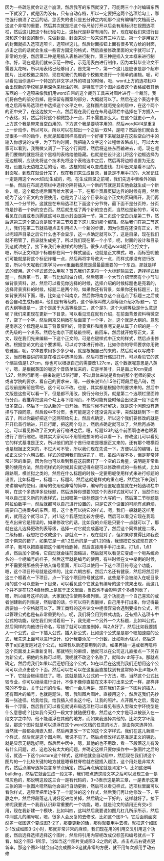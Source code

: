 因为一些疏忽就会让这个崩溃，然后我写的东西就没了，可能两三个小时编辑东西一下就没了，就是因为没有，只有自动存档，所以一定要把这两个选项给勾上，哪怕强行崩溃了之后的话，您丢失的也只是五分钟之内呃那个没有编辑的文档而已，这这个非常的重要，然后其次就是把这个标尺给打开以后会有用标识在视图选项栏，然后这儿把这个标识给勾上，这标尺是非常有用的。好，现在呢我们来进行目录和这个封面的制作，先做封面，封面来说一般来说有三种方法，第一个是用官方的封面就插入选项选项卡，选项栏这儿，然后封面按钮上面有很多官方给的封面，点击之后的话就会生成一些官方固定的格式，然后直接修改里面的文字就可以了，非常的方便，然后第二种是用插入表格进行制作，第三种是插入文本框来进行制作。好，现在呢我们就来示范一种吧，示范用表白进行制作，因为本科毕业论文不需要太花哨，所以用表格已经够用了。首先第一个，第一个这儿是应该是那个超市图片，比如校徽之类的，现在呢我们先朝着个校徽来进行一个简单的编辑。呃，可以看见当你选中一个特定的非文字以外的项目的时候，呃，word上方的选项栏中会出现新的学校呢是用深色来标注的啊，是特属于这个图片或者这个表格或者其他东西的一个选项来像我们用word自带的这个裁剪工具来对图片进行一个裁剪，我们将白色的部分剪掉，是保留有图案的部分，大概就可以了。然后在这个表选中表格之后再布局选项栏中选择这个水平之中，这样图片就呃完全的居中，在这个两个的正中央了，在这边放大一点。然后现在我们在在布局选项栏中选择在下方插入一个表格，对，然后将将这个稍微拉小一点，并不需要那么大。在这个就更小一点，上方这个我是带来当空白用的，下方这个我是要填字用的，然后word中f4是重复上一步动作，所以可以，所以可以在超出一个之后一双f4，是吧？然后他们就会出现很多一样的动作，也就是超着同样高度的一个好接下来呢就是在这些空白行中的输入你想说的文字，为了节约时间，我把输入文字这个过程给省略点儿，可以大大家可以看到，我稍微又调了一下这个行间距，然后将这些东西输进去，呃，现在呢我们要做的就是将这个黑框的表格给他隐藏。也就是在设计这儿将这个边框选择为无边框啊，应该先将这个技术先将这个表格选中之后，然后再将边框设置为无边框，设置为无边框之后的话，嗯，边框的就可以变成虚线，打印出来是看不见的，封面呢，到现在就设计完了，现在我们来生成目录，目录是不用手打的，大家记住一定是用这个word自动生成的，呃，在生成目录之前呢，我们先选中表格外的后一格，然后在布局选项栏中选择分隔符插入一个新的节就是其实他会就生成一个新业，呃，这个概念呢后面再给大家说一下，在那个页眉页脚边界的时候有用，然后呃为了这个正文的方便使用，也是为了让这个目录和这个正文的页码隔开，我们再插入一个分节符。这就是在布局选项栏下面这个分节符，最下面不是分页符，分页符是抄着一个新的空白页。然后就生成了两个新的空白页，当然也是新的节，可以看见在页眉或者页脚这这可以显示封面是第一节，第二页这个空白页是第二节，然后这第三这个空白页是属于第三节双击下这儿取消那个编辑。然后我们在第二节这儿，我们在第二节就插呃点击引用插入一个新的步骤，因为你现在还没有正文，所以呢超声目录之后它什么也不会显示，这一点确定就可以了，这是目录，现在我们就不用管了，目录就生成完了，所以我们现在第一个小节，呃，封面的设计和目录到这就讲完了，接下来我们来说样式的使用。很多人呢选word就只会打文字，嗯，所以正文和那个标题都在同一个样式里面，也就是正文样式，嗯，而标签呢他们可能就是将这个标记炸粗一点，然后再将字号改大一点，而样式却没有进行改变，所以今天呢我们来学习word里面我感觉是最最最重要的一个东西，那就是样式的使用。这个样式该怎么用呢？首先我们先来将一个大标题输进去，选择样式标题一，然后第一节，第一节比如叫做介绍，然后嗯第一个大节介绍里面有个小节叫做背景资料，对，然后可以看见你选择的时候，选择介绍的时候标题也是亮着的，选择背景资料的时候，标题二是两个的，如果你还有背景，如果你还有标题三，比如背景资料下面，嗯，比如这个叫南京，然后你将南京这个自选点了标题三之后或者会自动生成标题4，他们是有等级的，这个等级叫做大纲等级介绍水标题一，它的大纲等级是一，这个是属于大高等级是二，这个是3，这个大纲等级是什么意思呢？我们来更现在更新一下目录，可以看见现在就有介绍，在前面背景资料稍微空了，空了一个字，然后南京又稍微在后面空了一个字，对，这个就是大纲的。意思是南京这个标题是从属于背景资料的，背景资料和南京呢又是从属于介绍的是一个优先级的一个关系。然后在南京下面敲敲空啊，敲回车，然后就开始写正文，正文，现在我们先来编辑一下这个正文的，可是右键样式中正文的样式，然后点击修改。根据您论文的这个要求啊，可以对字体进行修改，比如你你的导师要求你用微软雅黑，呃，字体要求用多少多少号，就是根据自己的来的，然后就可以写成中文，当然我要讲的呢是在格式中选择段落，然后将首行缩进打开，可以看见它的这个缩进值是1.27cm，你也可以根据自己的需要改1.27cm，这个数据呢意思是八英寸，嗯，是根据英国的呃这个音质单位来的，它是半英寸，只是画上10cm变成1.27，然后行距呢一般来说是1.5倍行距，不过具体来说是看你的那个老师的要求或者学院的要求，看自己的要求来，嗯，一般来说11点1.5倍行距段后是八磅，然后段前是断前是零吧，这个可以不改。也是，其实都是根据你的要求来的。然后中文版是这些可以看一下，但是都不用改，换行分和分页，就是第二个选项栏里面跨行分页，我推荐把这两个勾上与下段同页，不然可能有些时候会出现这一段下面有很多空白，然后下一段从新的一页开始，有些时候不好解决，就是这个问题没有选择与下段同意，然后段中不分页，也可能是这个还没说完文字，突然就跳到下一页去了，所以你最好把这个这两项给勾上，然后点确定，所以这个我们要修改的就是开开启首行缩进，开启行距，把这两个勾上，然后点确定就可以了，然后再点确定。可以看见修改了正文的首行缩进之后，嗯，标题123的这个前面啊也进也跟着进行了首行缩进。嗯其实大家可以不用管他想听的可以看一下。修改这儿可以看见它的样式基准是正文，所以他们的那个首行缩进是根据正文来的，还有那个嗯横距也是根据正文来的，不过大可不管，所以我们现在先说一下，方便以后的编辑，比如正文说个六朝古都。样式的使用我们就讲完了，嗯，虽然内容不多，但是非常非常非常的重要，因为你也可以看到我在这前面打了一个空的五角星，说明是非常重要的使用方法，然后呃样式的时候其实就记得右键可以修改样式的一些格式，比如段路啊，横监狱之类的，然后在什么标题的时候一定要用呃使用样式来进行标题的设置，比如标题一，标题二，标题3，然后这就是样式的重点吧，然后接下来我们来讲编号的使用，编号的使用也非常的简单，编号的设置呢直接就在开始选项栏中啊，在这个多选择多些标题，然后选择你想要的这个列表样式就可以了，当然你也可以自己定义新的列表样式，比如嗯第一级标题是个大写的一，然后第二节标题是阿拉伯数字一，然后就都可以自己进行设置的，只是它这个设置的可能有点麻烦，需要自己挑很多的东西。嗯，这个也可以挑它的样式，呃，我们一般就是这样用的，就用这个就可以了，对1.1这个我感觉比较方便吧，然后可以看见它现在我现在点出来它是错误的，如果修改它的话，比如我的介绍是只要个一点就可以了，那就在这儿选择更改列表等级，选择一对它就变成基地了，然后这个同样就是二级，二级标题，我想把它改成这个，那就点一下，现在就对了，但如果你觉得比如我说这个南京的错了，如果它是一点1.2显示的是一点1.2的话，我想把它改成现在这个样子，我可以把直接把这个编号给删掉，然后直接用手手打出来。打1点，1点1点，然后加个空格，它自动就会往前面缩进，然后就可以看见它变成一个呃系统命名的一个呃编号的样子，然后这里就是编号的使用，有些时候在文中举例的时候，并不需要将那些例子纳入编号里面，所以可以使用一下这个项目符号这个功能，嗯，这个项目符号就是这样的，比如六朝古都，然后六名还有健康，然后将然后将这三个框着点一下项目，点一下这个项目符号就这样，这些是不会被纳入在呃目录用的这个可以更新一下目录，可以看见这个它就会有编号的这个效果出现，而这几个并不是在1234级标题上是属于正文里面，当然也不会影响这个多级列表了，嗯，所以编号这样的话，大家就记住使用多级列表。这个功能选一个自己喜欢的或者创建新的列表是，然后错的话，你可以将列表删掉，自己用手打出来，你记得最后要加一个空格就可以了。理工商科的这些论文中呢很容易会遇到要操作公式，所以管理公式也是有非常重要的点，呃，我们将会用到样式功能，还有插入选项卡中公式的功能，现在我们来试着用一下，我先建一个另外一个大标题，比如叫公式，然后同样的向他进行命名，写错了就可以直接删掉，叫2点好了，然后比如我要插入一个公式，点一下插入公式，插入新公式，比如这个公式是是那个嗯加速度的公式，我先这上面可以进行设计，设计我要添加一个分数，比如呃dv除以，然后这等于a加速度是对这个公式，如果我以后还要用到的话，如果再输一遍或者再嗯将这个页面发上来重新复制，那就特别的麻烦，他就可以在公司这儿直接点一下另存为新公式，把他的名称可以啊，我呢就不改这个名称了，就叫dv dt等于a，那就点确定，然后呢我们如果以后还想用这个公式，如在以后在这提到我们还想用这个公司可以点点击这个下面。然后可以在可以在这里面直接找到有这常规dv比dt能a点一下，它就会继续插住了。嗯，这就是插入公式的一个方法，嗯，当然这个公式比较专业，你可以继续进行设计，不像不像你直接在文本中打出来公式一样，那样非常的不专业，关于公司的命名，我们一会儿再讲，现在我们先讲一下图片的插入，还有图片的编号，也就是题注，嗯，我叫图片图片。直接用这个，然后这我们先抄着一张途径。给我给我，给我插入插出这个吧，让我的照片。点开图片之后，旁边有一个浮窗，然后我们可以看见就说布局选项栏可以看见有嵌入型和文字环绕型是什么意思呢？比如我今天打一段文字就随便打啦，然后这个文字是可以被嵌入在一段文字之中的，他不能漂浮在其他的地方，而如果我选择其他的，比如文字环绕型，那这个图片就是可以漂浮在这个word文档的任意的地方，是由你来选择的，当然我一般都会用嵌入型，然后再更改一下它的这个文字样式。我们在这儿新建一个样式，然后就是这个图片啊，我说不见了。然后点修改样式基准是正文的钥匙，就是显示无钥匙好啊，然后居中居中，嗯，其他的也不用改，看一下段落这儿有没有什么问题，对，这也没有太大的问题，并确定这样只要你操作中一张图片之后的话，就选一下这个picture这个样式，这样他就会自动居中，然后现在我们讲这个图片的一个比较关键的地方就是嗯脊柱脊柱就右键插入题注，这个用处是非常大的，然后点编号选择包含章节点确定，然后再点确定就是肯定1-1，比如这张叫building，然后它就会生成一段文字，我们嗯点选这段文字之后可以发现三合一是带灰色的，那说明这段这三合一是有代码的，3=3表示这是第三章，一是表示这第三张的第一张图片嗯然后他会进行自动更新，然后可以看见样式，选项栏里面可以看你样式，选项里把里边多了一个题注的这个样式，然后我们再让他修改一下，平静之中，然后将段落这儿说好促进给关掉，然后确定一下好的，这样就好了。接下来呢我要说一个我我认识非常重要的一个功能，嗯，就是论文的请用还有交x引用，现在我新建一个模块，比如叫四，这叫然后我要说如图几杠几所示所示，然后中间这儿的编号呢，嗯，很多人会反复的去修改，比如这个图3-1，它后面前面突然差一张图这个变成图3-2了，那要更新的话，那你就要用手去梳，就把这个如图3-1改成如图3-2小时，那就非常非常的麻烦，我们现在用的引用交叉引用这个功能，然后选择选择选择这个图片，然后将引用内容呢改成仅标签和编号就点一下看，如这个图3-1所示，当如当这个图片变成图3-2之后的话，点击点击右键点更新率，那这个图3-1就会自动变成图3-2这就非常的方便，就不用每次都用手动去修
